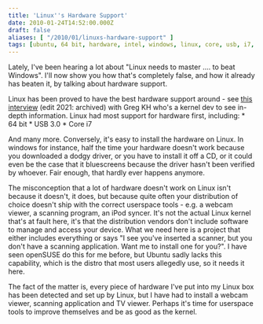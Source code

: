 ```yaml
---
title: 'Linux''s Hardware Support'
date: 2010-01-24T14:52:00.000Z
draft: false
aliases: [ "/2010/01/linuxs-hardware-support" ]
tags: [ubuntu, 64 bit, hardware, intel, windows, linux, core, usb, i7, opensuse, support]
---
```


Lately, I've been hearing a lot about "Linux needs to master .... to beat Windows". I'll now show you how that's completely false, and how it already has beaten it, by talking about hardware support.

Linux has been proved to have the best hardware support around - see [this interview](https://web.archive.org/web/20210224170701/https://howsoftwareisbuilt.com/2009/11/18/interview-with-greg-kroah-hartman-linux-kernel-devmaintainer/) (edit 2021: archived) with Greg KH who's a kernel dev to see in-depth information. Linux had most support for hardware first, including:
\* 64 bit
\* USB 3.0
\* Core i7

And many more.
Conversely, it's easy to install the hardware on Linux. In windows for instance, half the time your hardware doesn't work because you downloaded a dodgy driver, or you have to install it off a CD, or it could even be the case that it bluescreens because the driver hasn't been verified by whoever. Fair enough, that hardly ever happens anymore.

The misconception that a lot of hardware doesn't work on Linux isn't because it doesn't, it does, but because quite often your distribution of choice doesn't ship with the correct userspace tools - e.g. a webcam viewer, a scanning program, an iPod syncer. It's not the actual Linux kernel that's at fault here, it's that the distribution vendors don't include software to manage and access your device. What we need here is a project that either includes everything or says "I see you've inserted a scanner, but you don't have a scanning application. Want me to install one for you?". I have seen openSUSE do this for me before, but Ubuntu sadly lacks this capability, which is the distro that most users allegedly use, so it needs it here.

The fact of the matter is, every piece of hardware I've put into my Linux box has been detected and set up by Linux, but I have had to install a webcam viewer, scanning application and TV viewer. Perhaps it's time for userspace tools to improve themselves and be as good as the kernel.